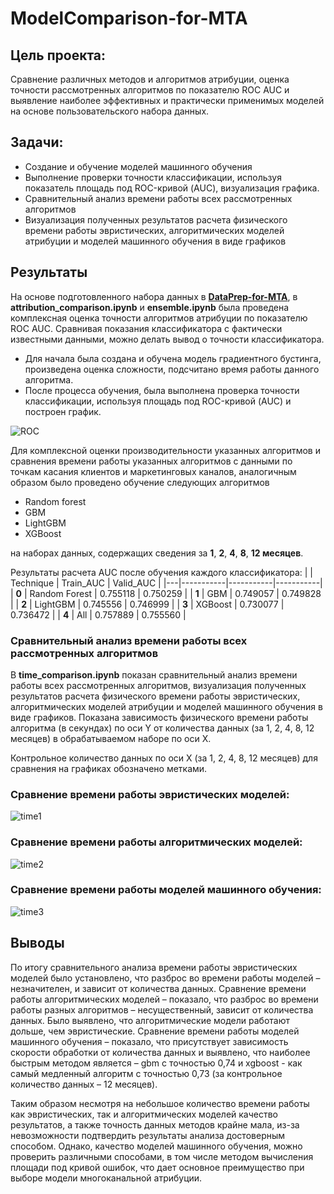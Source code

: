 # ModelComparison-for-MTA

## Цель проекта:

Cравнение различных методов и алгоритмов атрибуции, оценка точности рассмотренных алгоритмов по показателю ROC AUC и выявление наиболее эффективных и практически применимых моделей на основе пользовательского набора данных.

## Задачи:

- Создание и обучение моделей машинного обучения
- Выполнение проверки точности классификации, используя показатель площадь под ROC-кривой (AUC), визуализация графика.
- Сравнительный анализ времени работы всех рассмотренных алгоритмов
- Визуализация полученных результатов расчета физического времени работы эвристических, алгоритмических моделей атрибуции и моделей машинного обучения в виде графиков

## Результаты

На основе подготовленного набора данных в [**DataPrep-for-MTA**](https://github.com/devandre/DataPrep-for-MTA), в **attribution_comparison.ipynb** и **ensemble.ipynb** была проведена комплексная оценка точности алгоритмов атрибуции по показателю ROC AUC.
Сравнивая показания классификатора с фактически известными данными, можно делать вывод о точности классификатора.
- Для начала была создана и обучена модель градиентного бустинга, произведена оценка сложности, подсчитано время работы данного алгоритма.
- После процесса обучения, была выполнена проверка точности классификации, используя площадь под ROC-кривой (AUC) и построен график.

![ROC](sources/ROC.png)

Для комплексной оценки производительности указанных алгоритмов и сравнения времени работы указанных алгоритмов с данными по точкам касания клиентов и маркетинговых каналов, аналогичным образом было проведено обучение следующих алгоритмов 
- Random forest
- GBM
- LightGBM
- XGBoost 

на наборах данных, содержащих сведения за **1**, **2**, **4**, **8**, **12 месяцев**.

Результаты расчета AUC после обучения каждого классификатора:
|   | Technique | Train_AUC | Valid_AUC |
|---|-----------|-----------|-----------|
| **0** | Random Forest | 0.755118 | 0.750259 |
| **1** | GBM | 0.749057 | 0.749828 |
| **2** | LightGBM | 0.745556 | 0.746999 |
| **3** | XGBoost | 0.730077 | 0.736472 |
| **4** | All | 0.757889 | 0.755560 |

### Cравнительный анализ времени работы всех рассмотренных алгоритмов

В **time_comparison.ipynb** показан сравнительный анализ времени работы всех рассмотренных алгоритмов, визуализация полученных результатов расчета физического времени работы эвристических, алгоритмических моделей атрибуции и моделей машинного обучения в виде графиков. Показана зависимость физического времени работы алгоритма (в секундах) по оси Y от количества данных (за 1, 2, 4, 8, 12 месяцев) в обрабатываемом наборе по оси X. 

Контрольное количество данных по оси X (за 1, 2, 4, 8, 12 месяцев) для сравнения на графиках обозначено метками.

### Сравнение времени работы эвристических моделей:

![time1](sources/time1.png)

### Сравнение времени работы алгоритмических моделей:

![time2](sources/time2.png)

### Сравнение времени работы моделей машинного обучения:

![time3](sources/time3.png)

## Выводы
По итогу сравнительного анализа времени работы эвристических моделей было установлено, что разброс во времени работы моделей – незначителен, и зависит от количества данных. Сравнение времени работы алгоритмических моделей – показало, что разброс во времени работы разных алгоритмов – несущественный, зависит от количества данных. Было выявлено, что алгоритмические модели работают дольше, чем эвристические. Сравнение времени работы моделей машинного обучения – показало, что присутствует зависимость скорости обработки от количества данных и выявлено, что наиболее быстрым методом является – gbm с точностью 0,74 и xgboost - как самый медленный алгоритм с точностью 0,73 (за контрольное количество данных – 12 месяцев). 

Таким образом несмотря на небольшое количество времени работы как эвристических, так и алгоритмических моделей качество результатов, а также точность данных методов крайне мала, из-за невозможности подтвердить результаты анализа достоверным способом. Однако, качество моделей машинного обучения, можно проверить различными способами, в том числе методом вычисления площади под кривой ошибок, что дает основное преимущество при выборе модели многоканальной атрибуции.


